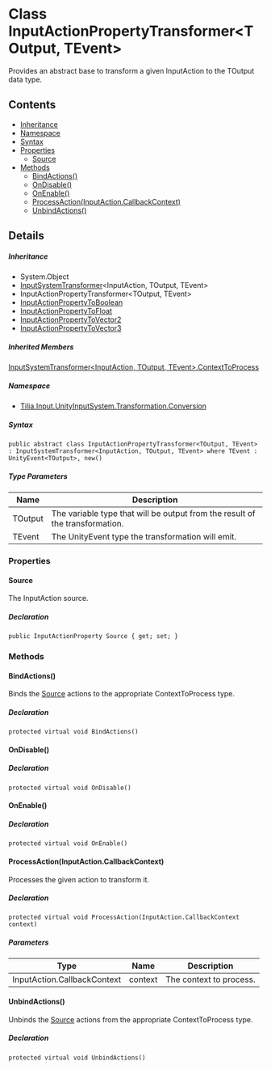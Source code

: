 # Class InputActionPropertyTransformer<TOutput, TEvent>

Provides an abstract base to transform a given InputAction to the TOutput data type.

## Contents

* [Inheritance]
* [Namespace]
* [Syntax]
* [Properties]
  * [Source]
* [Methods]
  * [BindActions()]
  * [OnDisable()]
  * [OnEnable()]
  * [ProcessAction(InputAction.CallbackContext)]
  * [UnbindActions()]

## Details

##### Inheritance

* System.Object
* [InputSystemTransformer]<InputAction, TOutput, TEvent>
* InputActionPropertyTransformer<TOutput, TEvent>
* [InputActionPropertyToBoolean]
* [InputActionPropertyToFloat]
* [InputActionPropertyToVector2]
* [InputActionPropertyToVector3]

##### Inherited Members

[InputSystemTransformer<InputAction, TOutput, TEvent>.ContextToProcess]

##### Namespace

* [Tilia.Input.UnityInputSystem.Transformation.Conversion]

##### Syntax

```
public abstract class InputActionPropertyTransformer<TOutput, TEvent> : InputSystemTransformer<InputAction, TOutput, TEvent> where TEvent : UnityEvent<TOutput>, new()
```

##### Type Parameters

| Name | Description |
| --- | --- |
| TOutput | The variable type that will be output from the result of the transformation. |
| TEvent | The UnityEvent type the transformation will emit. |

### Properties

#### Source

The InputAction source.

##### Declaration

```
public InputActionProperty Source { get; set; }
```

### Methods

#### BindActions()

Binds the [Source] actions to the appropriate ContextToProcess type.

##### Declaration

```
protected virtual void BindActions()
```

#### OnDisable()

##### Declaration

```
protected virtual void OnDisable()
```

#### OnEnable()

##### Declaration

```
protected virtual void OnEnable()
```

#### ProcessAction(InputAction.CallbackContext)

Processes the given action to transform it.

##### Declaration

```
protected virtual void ProcessAction(InputAction.CallbackContext context)
```

##### Parameters

| Type | Name | Description |
| --- | --- | --- |
| InputAction.CallbackContext | context | The context to process. |

#### UnbindActions()

Unbinds the [Source] actions from the appropriate ContextToProcess type.

##### Declaration

```
protected virtual void UnbindActions()
```

[InputSystemTransformer]: InputSystemTransformer-3.md
[InputActionPropertyToBoolean]: InputActionPropertyToBoolean.md
[InputActionPropertyToFloat]: InputActionPropertyToFloat.md
[InputActionPropertyToVector2]: InputActionPropertyToVector2.md
[InputActionPropertyToVector3]: InputActionPropertyToVector3.md
[InputSystemTransformer<InputAction, TOutput, TEvent>.ContextToProcess]: InputSystemTransformer-3.md#Tilia_Input_UnityInputSystem_Transformation_Conversion_InputSystemTransformer_3_ContextToProcess
[Tilia.Input.UnityInputSystem.Transformation.Conversion]: README.md
[Source]: InputActionPropertyTransformer-2.md#Tilia_Input_UnityInputSystem_Transformation_Conversion_InputActionPropertyTransformer_2_Source
[Source]: InputActionPropertyTransformer-2.md#Tilia_Input_UnityInputSystem_Transformation_Conversion_InputActionPropertyTransformer_2_Source
[Inheritance]: #Inheritance
[Namespace]: #Namespace
[Syntax]: #Syntax
[Properties]: #Properties
[Source]: #Source
[Methods]: #Methods
[BindActions()]: #BindActions
[OnDisable()]: #OnDisable
[OnEnable()]: #OnEnable
[ProcessAction(InputAction.CallbackContext)]: #ProcessActionInputAction.CallbackContext
[UnbindActions()]: #UnbindActions
